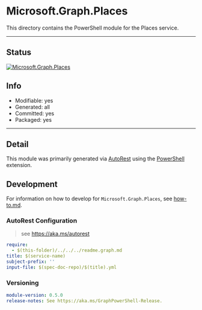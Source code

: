 <!-- region Generated -->
# Microsoft.Graph.Places
This directory contains the PowerShell module for the Places service.

---
## Status
[![Microsoft.Graph.Places](https://img.shields.io/powershellgallery/v/Microsoft.Graph.Places.svg?style=flat-square&label=Microsoft.Graph.Places "Microsoft.Graph.Places")](https://www.powershellgallery.com/packages/Microsoft.Graph.Places/)

## Info
- Modifiable: yes
- Generated: all
- Committed: yes
- Packaged: yes

---
## Detail
This module was primarily generated via [AutoRest](https://github.com/Azure/autorest) using the [PowerShell](https://github.com/Azure/autorest.powershell) extension.

## Development
For information on how to develop for `Microsoft.Graph.Places`, see [how-to.md](how-to.md).
<!-- endregion -->

### AutoRest Configuration

> see https://aka.ms/autorest

``` yaml
require:
  - $(this-folder)/../../../readme.graph.md
title: $(service-name)
subject-prefix: ''
input-file: $(spec-doc-repo)/$(title).yml
```
### Versioning

``` yaml
module-version: 0.5.0
release-notes: See https://aka.ms/GraphPowerShell-Release.
```
